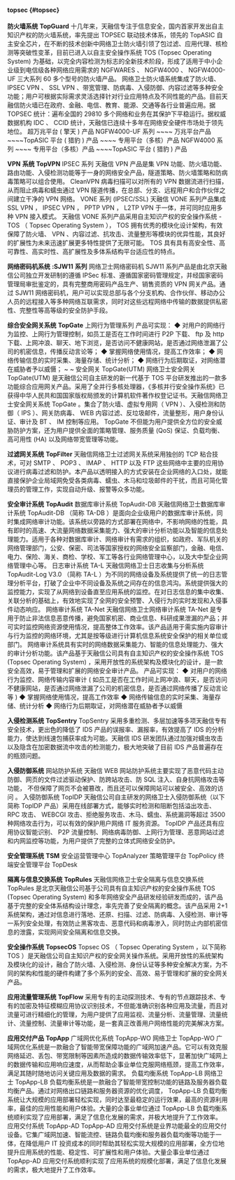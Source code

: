 #### topsec {#topsec}

**防火墙系统** **TopGuard** 十几年来，天融信专注于信息安全，国内首家开发出自主知识产权的防火墙系统，率先提出 TOPSEC 联动技术体系，领先的 TopASIC 自主安全芯片，在不断的技术创新中网络卫士防火墙引领了包过滤、应用代理、核检测等突破性变革，目前已进入以自主安全操作系统 TOS (Topsec Operating System) 为基础，以完全内容检测为标志的全新技术阶段，形成了适用于中小企业级到电信级各种网络应用需求的 NGFWARES 、 NGFW4000 、 NGFW4000-UF 三大系列 60 多个型号的防火墙产品。 网络卫士防火墙系统集成了防火墙、 IPSEC VPN 、 SSL VPN 、带宽管理、防病毒、入侵防御、内容过滤等多种安全功能；用户可根据实际需求灵活选择针对行业应用特点及不同性能的产品。目前天融信防火墙已在政府、金融、电信、教育、能源、交通等各行业普遍应用。据 TOPSEC 统计：遍布全国的 29810 多个网络和业务在其保护下平稳运行。据权威数据机构 IDC 、 CCID 统计，天融信已连续十多年在网络安全硬件市场处于领先地位。 超万兆平台 ( 擎天 ) 产品 NGFW4000-UF 系列 ~~~~ 万兆平台产品 ~~~~TopASIC 平台 ( 猎豹 ) 产品 ~~~~ 专用平台（多核）产品 NGFW4000 系列 ~~~~ 专用平台（多核）产品 ~~~~TopASIC 平台 ( 猎豹 ) 产品

**VPN** **系统** **TopVPN** IPSEC 系列 天融信 VPN 产品是集 VPN 功能、防火墙功能、路由功能、入侵检测功能等于一身的网络安全产品，隧道策略、防火墙策略和防病毒策略可以组合使用。 CleanVPN 病毒扫描可以对所有的 VPN 数据流进行扫描，从而阻止病毒和蠕虫通过 VPN 隧道传播，在总部、分支、远程用户和合作伙伴之间建立干净的 VPN 网络。 VONE 系列 (IPSEC/SSL) 天融信 VONE 系列产品集成 SSL VPN ， IPSEC VPN ， PPTP VPN ， L2TP VPN 于一体，并可同时应用多种 VPN 接入模式。 天融信 VONE 系列产品采用自主知识产权的安全操作系统 - TOS （ Topsec Operating System ）， TOS 拥有优秀的模块化设计架构，有效保障了防火墙、 VPN 、内容过滤、抗攻击、流量整形等模块的优异性能，其良好的扩展性为未来迅速扩展更多特性提供了无限可能。 TOS 具有具有高安全性、高可靠性、高实时性、高扩展性及多体系结构平台适应性的特点。

**网络密码机系统** **:SJW11** **系列** 网络卫士网络密码机 SJW11 系列产品是由北京天融信公司独立开发研制的遵循 IPSec 标准、遵循国家密码管理规定，并经国家密码管理局审批鉴定的，具有完整商用密码产品生产、销售资质的 VPN 网关产品。通过 SJW11 网络密码机，用户可以实现总部与各个分支机构、合作伙伴、移动办公人员的远程接入等多种网络互联需求，同时对这些远程网络中传输的数据提供私密性、完整性等高等级的安全防护手段。

**综合安全网关系统** **TopGate** 上网行为管理系列 产品可实现： ◆ 对用户的网络行为监控、上网行为管理控制，如员工是否在工作时间进行 P2P 下载、 ftp 及 http 下载、上网冲浪、聊天、地下浏览，是否访问不健康网站，是否通过网络泄漏了公司的机密信息，传播反动言论等； ◆ 掌握网络使用情况，提高工作效率； ◆ 网络传输信息的实时采集、海量存储、统计分析； ◆ 网络行为后期取证，对网络潜在威胁者予以威慑； ~ ~ 安全网关 TopGate(UTM) 网络卫士安全网关 TopGate(UTM) 是天融信公司自主研发的新一代基于 TOS 平台研发推出的一款多功能综合应用网关产品。采用了全并行多核处理器，《多核并行安全操作系统》已获得中华人民共和国国家版权局颁发的计算机软件著作权登记证书。天融信网络卫士安全网关系统 TopGate 。集合了防火墙、虚拟专用网（ VPN ）、入侵检测和防御（ IPS ）、网关防病毒、 WEB 内容过滤、反垃圾邮件，流量整形，用户身份认证、审计及 BT 、 IM 控制等应用。 TopGate 不但能为用户提供全方位的安全威胁防护方案，还为用户提供全面的策略管理、服务质量 (QoS) 保证、负载均衡、高可用性 (HA) 以及网络带宽管理等功能。

**过滤网关系统** **TopFilter** 天融信网络卫士过滤网关系统采用独创的 TCP 粘合技术，可对 SMTP 、 POP3 、 IMAP 、 HTTP 以及 FTP 这些网络中主要的应用协议进行病毒过滤和防护。本产品以透明接入的方式安装在企业网络的入口处，就能直接保护企业局域网免受各类病毒、蠕虫、木马和垃圾邮件的干扰，而且可简化管理员的管理工作，实现自动升级、报警等众多功能。

**安全审计系统** **TopAudit** 数据库审计系统 TopAudit-DB 天融信网络卫士数据库审计系统 TopAudit-DB （简称 TA-DB ）是面向企业级用户的数据库审计系统，同时集成网络审计功能。该系统以旁路的方式部署在网络中，不影响网络的性能，具有即时的高速、大流量网络数据采集能力、强大的审计分析功能以及智能的信息处理能力。适用于各种对数据库审计、网络审计有需求的组织，如政府、军队机关的网络管理部门，公安、保密、司法等国家授权的网络安全监察部门，金融、电信、电力、保险、海关、商检、学校、军工等各行业网络管理中心，以及大中型企业网络管理中心等。 日志审计系统 TA-L 天融信网络卫士日志收集与分析系统 TopAudit-Log V3.0 （简称 TA-L ）为不同的网络设备及系统提供了统一的日志管理分析平台，打破了企业中不同设备及系统之间存在的信息鸿沟。系统提供强大的监控能力，实现了从网络到设备直至应用系统的监控。在对日志信息的集中收集、关联分析的基础上，有效地实现了全网的安全预警、入侵行为的实时发现和入侵事件动态响应。 网络审计系统 TA-Net 天融信网络卫士网络审计系统 TA-Net 是专用于防止非法信息恶意传播，避免国家机密、商业信息、科研成果泄漏的产品；并可实时监控网络资源使用情况，提高整体工作效率。该产品适用于需实施内容审计与行为监控的网络环境，尤其是按等级进行计算机信息系统安全保护的相关单位或部门。 网络审计系统具有实时的网络数据采集能力、智能的信息处理能力、强大的审计分析功能。该产品基于天融信公司具有自主知识产权的安全操作系统 TOS (Topsec Operating System) ，采用开放性的系统架构及模块化的设计，是一款安全高效，易于管理和扩展的网络安全审计产品。 产品可实现： ◆ 对用户的网络行为监控、网络传输内容审计 ( 如员工是否在工作时间上网冲浪、聊天，是否访问不健康网站，是否通过网络泄漏了公司的机密信息，是否通过网络传播了反动言论等 ) ◆ 掌握网络使用情况，提高工作效率 ◆ 网络传输信息的实时采集、海量存储、统计分析 ◆ 网络行为后期取证，对网络潜在威胁者予以威慑

**入侵检测系统** **TopSentry** TopSentry 采用多重检测、多层加速等多项天融信专有安全技术，更出色的降低了 IDS 产品的误报率、漏报率，有效提高了 IDS 的分析能力，使达到线速包捕获率成为可能。天融信 IDS 研发团队通过加强对蠕虫攻击以及隐含在加密数据流中攻击的检测能力，极大地突破了目前 IDS 产品普遍存在的瓶颈问题。

**入侵防御系统** 网站防护系统 天融信 WEB 网站防护系统主要实现了恶意代码主动防御、网页的文件过滤驱动保护、防跨站攻击、防 SQL 注入、自身抗网络攻击等功能， 不但保障了网页不会被篡改，而且还可以保障网站可以被安全、高效的访问 。 入侵防御系统 TopIDP 天融信公司自主研发的网络卫士入侵防御系统（以下简称 TopIDP 产品）采用在线部署方式，能够实时检测和阻断包括溢出攻击、 RPC 攻击、 WEBCGI 攻击、拒绝服务攻击、木马、蠕虫、系统漏洞等超过 3500 种网络攻击行为，可以有效的保护用户网络 IT 服务资源。 TopIDP 产品还具有应用协议智能识别、 P2P 流量控制、网络病毒防御、上网行为管理、恶意网站过滤和内网监控等功能，为用户提供了完整的立体式网络安全防护。

**安全管理系统** **TSM** 安全运营管理中心 TopAnalyzer 策略管理平台 TopPolicy 终端安全管理平台 TopDesk

**隔离与信息交换系统** **TopRules** 天融信网络卫士安全隔离与信息交换系统 TopRules 是北京天融信公司基于公司具有自主知识产权的安全操作系统 TOS (Topsec Operating System) 和多年网络安全产品研发经验研发而成的，该产品基于完整的安全体系结构设计理念，率先完善了安全隔离的概念。该产品采用 2+1 系统架构，通过对信息进行落地、还原、扫描、过滤、防病毒、入侵检测、审计等一系列安全处理，有效防止黑客攻击、恶意代码和病毒渗入，同时防止内部机密信息的泄露，实现网间安全隔离和信息交换。

**安全操作系统** **TopsecOS** Topsec OS （ Topsec Operating System ，以下简称 TOS ）是天融信公司自主知识产权的安全网关操作系统。采用开放性的系统架构及模块化的设计，融合了防火墙、入侵检测、身份认证等多种安全解决方案，为不同的架构和性能的硬件构建了多个系列的安全、高效、易于管理和扩展的安全网关产品。

**应用流量管理系统** **TopFlow** 采用专有的主动探测技术、专有的节点跟踪技术、专有的加密及特征模糊应用协议识别技术，不但能准确识别各种应用及流量，而且对流量可进行精细化的管理，为用户提供了应用监视、流量分析、流量管理、流量统计、流量控制、流量审计等功能，是一套真正改善用户网络性能的完美解决方案。

**应用交付产品** **TopApp** 广域网优化系统 TopApp-WO 网络卫士 TopApp-WO 广域网优化系统是一款融合了智能带宽保障功能的广域网加速产品。它可以有效克服网络延迟、丢包、带宽限制等因素所造成的数据传输效率低下，显著加快广域网上的数据传输和应用响应速度，从而帮助企事业单位克服网络瓶颈，提高工作效率，满足其随时随地访问关键应用及数据的需求。 负载均衡系统 TopApp-LB 网络卫士 TopApp-LB 负载均衡系统是一款融合了智能带宽控制功能的链路及服务器负载均衡产品。通过对网络出口链路和服务器资源的优化调度， TopApp-LB 负载均衡系统让大规模的应用部署轻松实现，同时达至最稳定的运行效果，最高的资源利用率，最佳的应用性能和用户体验。大量的企事业单位通过 TopApp-LB 负载均衡系统顺利实现了应用部署，满足了信息化发展的需求，并极大地提升了工作效率。 应用交付系统 TopApp-AD TopApp-AD 应用交付系统是业界功能最全的应用交付设备。它集广域网加速、智能流控、链路负载均衡和服务器负载均衡等功能于一体，在降低用户 IT 投资成本的同时帮助其轻松实现大规模的应用部署，全方位地提升应用系统的性能、稳定性、可扩展性和用户体验。大量企事业单位通过 TopApp-AD 应用交付系统顺利实现了应用系统的规模化部署，满足了信息化发展的需求，极大地提升了工作效率。